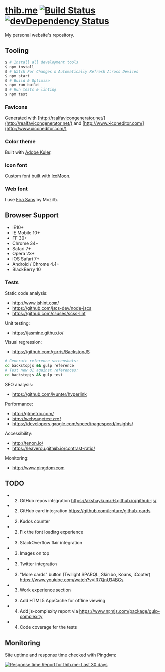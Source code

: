 # [thib.me](http://thib.me) [![Build Status](https://travis-ci.org/thibaudcolas/thibaudcolas.svg?branch=master)](https://travis-ci.org/thibaudcolas/thibaudcolas) [![devDependency Status](https://david-dm.org/thibaudcolas/thibaudcolas/dev-status.svg)](https://david-dm.org/thibaudcolas/thibaudcolas#info=devDependencies)

My personal website's repository.

## Tooling

```sh
$ # Install all development tools
$ npm install
$ # Watch For Changes & Automatically Refresh Across Devices
$ npm start
$ # Build & Optimize
$ npm run build
$ # Run tests & linting
$ npm test
```

### Favicons

Generated with [http://realfavicongenerator.net/](http://realfavicongenerator.net/) and [http://www.xiconeditor.com/](http://www.xiconeditor.com/)

### Color theme

Built with [Adobe Kuler](https://color.adobe.com/create/color-wheel/?base=2&rule=Analogous&selected=1&name=Personal%20website%20redesign&mode=rgb&rgbvalues=0.424328350620377,0.42591677272328,1,0.91,0.36734648096474953,0.3946467367365962,1,0.85364851751096,0.4536774516096149,0.42998257207678636,0.91,0.43710821456245713,0.43015095296512473,0.6857355094330078,1&swatchOrder=0,1,2,3,4).

### Icon font

Custom font built with [IcoMoon](http://icomoon.io).

### Web font

I use [Fira Sans](http://www.carrois.com/fira-3-1/) by Mozilla.

## Browser Support

* IE10+
* IE Mobile 10+
* FF 30+
* Chrome 34+
* Safari 7+
* Opera 23+
* iOS Safari 7+
* Android / Chrome 4.4+
* BlackBerry 10

### Tests

Static code analysis:

* http://www.jshint.com/
* https://github.com/jscs-dev/node-jscs
* https://github.com/causes/scss-lint

Unit testing:

* https://jasmine.github.io/

Visual regression:

* https://github.com/garris/BackstopJS

```sh
# Generate reference screenshots:
cd backstopjs && gulp reference
# Test new UI against references:
cd backstopjs && gulp test
```

SEO analysis:

* https://github.com/Munter/hyperlink

Performance:

* http://gtmetrix.com/
* http://webpagetest.org/
* https://developers.google.com/speed/pagespeed/insights/

Accessibility:

* http://tenon.io/
* https://leaverou.github.io/contrast-ratio/

Monitoring:

* http://www.pingdom.com

## TODO

* 2. GitHub repos integration https://akshaykumar6.github.io/github-js/
* 2. GitHub card integration https://github.com/lepture/github-cards
* 2. Kudos counter
* 2. Fix the font loading experience
* 3. StackOverflow flair integration
* 3. Images on top
* 3. Twitter integration
* 3. "More cards" button (Twilight SPARQL, Skimbo, Koans, iCopter) https://www.youtube.com/watch?v=lR7QnU34BGs
* 3. Work experience section
* 3. Add HTML5 AppCache for offline viewing
* 4. Add js-complexity report via https://www.npmjs.com/package/gulp-complexity
* 4. Code coverage for the tests

## Monitoring

Site uptime and response time checked with Pingdom:

[![Response time Report for thib.me: Last 30 days](https://share.pingdom.com/banners/5f5f5fc1)](http://stats.pingdom.com/22u60my6ll2k/1451905)
